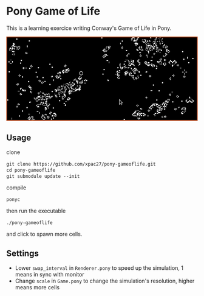 # Pony Game of Life

This is a learning exercice writing Conway's Game of Life in Pony.

![Screenshot](assets/screenshot.png)

## Usage

clone

    git clone https://github.com/xpac27/pony-gameoflife.git
    cd pony-gameoflife
    git submodule update --init

compile

    ponyc

then run the executable

    ./pony-gameoflife

and click to spawn more cells.

## Settings

- Lower `swap_interval` in `Renderer.pony` to speed up the simulation, 1 means in sync with monitor
- Change `scale` in `Game.pony` to change the simulation's resolution, higher means more cells
